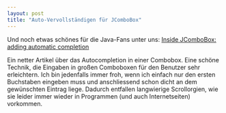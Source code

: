 ```yaml
---
layout: post
title: "Auto-Vervollständigen für JComboBox"
---
```

Und noch etwas schönes für die Java-Fans unter uns: [Inside JComboBox: adding automatic completion][0]

Ein netter Artikel über das Autocompletion in einer Combobox. Eine schöne Technik, die Eingaben in großen Comboboxen für den Benutzer sehr erleichtern. Ich bin jedenfalls immer froh, wenn ich einfach nur den ersten Buchstaben eingeben muss und anschliessend schon dicht an dem gewünschten Eintrag liege. Dadurch entfallen langwierige Scrollorgien, wie sie leider immer wieder in Programmen (und auch Internetseiten) vorkommen.

[0]: http://www.orbital-computer.de/JComboBox/
